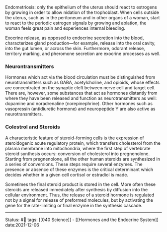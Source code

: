   Endometriosis: only the epithelium of the uterus should react to estrogens by growing in order to allow nidation of the trophoblast. When cells outside the uterus, such as in the peritoneum and in other organs of a woman, start to react to the periodic estrogen signals by growing and ablation, the woman feels great pain and experiences internal bleeding.
 
 Exocrine release, as opposed to endocrine secretion into the blood, characterizes gland production—for example, release into the oral cavity, into the gut lumen, or across the skin. Furthermore, odorant release, territory marking, and pheromone secretion are exocrine processes as well.
 ### Neurontransmitters
 Hormones which act via the blood circulation must be distinguished from neurotransmitters such as GABA, acetylcholine, and opioids, whose effects are concentrated on the synaptic cleft between nerve cell and target cell. There are, however, some substances that act as hormones distantly from where they have been released and function as neurotransmitters as well: dopamine and noradrenaline (norepinephrine). Other hormones such as vasopressin (antidiuretic hormone) and neuropeptide Y are also active as neurotransmitters.
 
 ### Colestrol and Steroids
 A characteristic feature of steroid-forming cells is the expression of steroidogenic acute regulatory protein, which transfers cholesterol from the plasma membrane into mitochondria, where the first step of vertebrate steroid synthesis occurs: conversion of cholesterol into pregnenolone. Starting from pregnenolone, all the other human steroids are synthesized in a series of conversions. These steps require several enzymes. The presence or absence of these enzymes is the critical determinant which decides whether in a given cell cortisol or estradiol is made.
 
 Sometimes the final steroid product is stored in the cell. More often these steroids are released immediately after synthesis by diffusion into the cellular environment. Thus, the release of a steroid hormone is regulated not by a signal for release of preformed molecules, but by activating the gene for the rate-limiting or final enzyme in the synthesis cascade.


---
Status: #📖 
tags: [[040 Science]] - [[Hormones and the Endocrine System]]
date:2021-12-06
